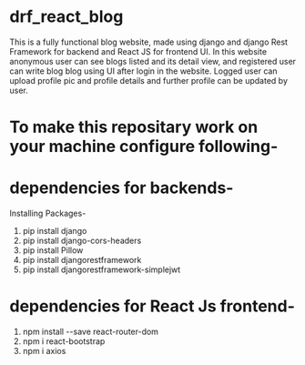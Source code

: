 # drf_react_blog
This is a  fully functional blog website, made using django and django Rest Framework for backend and React JS for frontend UI. In this website anonymous user can see blogs listed and its detail view, and registered user can write blog blog using UI  after login in the website. Logged user can upload profile pic and profile details and further profile can be updated by user.
# To make this repositary work on your machine configure following- 

# dependencies for backends-
Installing Packages-
1. pip install django
2. pip install django-cors-headers
3. pip install Pillow
4. pip install djangorestframework
5. pip install djangorestframework-simplejwt



# dependencies for React Js frontend-
1. npm install --save react-router-dom
2. npm i react-bootstrap
3. npm i axios
